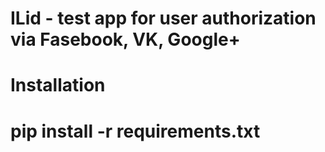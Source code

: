 # ILid - test app for user authorization via Fasebook, VK, Google+
# Installation
# pip install -r requirements.txt
